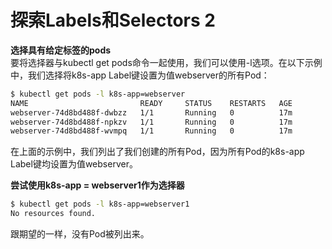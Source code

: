 # 探索Labels和Selectors 2

**选择具有给定标签的pods**  
要将选择器与kubectl get pods命令一起使用，我们可以使用-l选项。在以下示例中，我们选择将k8s-app Label键设置为值webserver的所有Pod：

```bash
$ kubectl get pods -l k8s-app=webserver
NAME                         READY     STATUS    RESTARTS   AGE
webserver-74d8bd488f-dwbzz   1/1       Running   0          17m
webserver-74d8bd488f-npkzv   1/1       Running   0          17m
webserver-74d8bd488f-wvmpq   1/1       Running   0          17m
```

在上面的示例中，我们列出了我们创建的所有Pod，因为所有Pod的k8s-app Label键均设置为值webserver。

**尝试使用k8s-app = webserver1作为选择器**

```bash
$ kubectl get pods -l k8s-app=webserver1
No resources found.
```

跟期望的一样，没有Pod被列出来。

